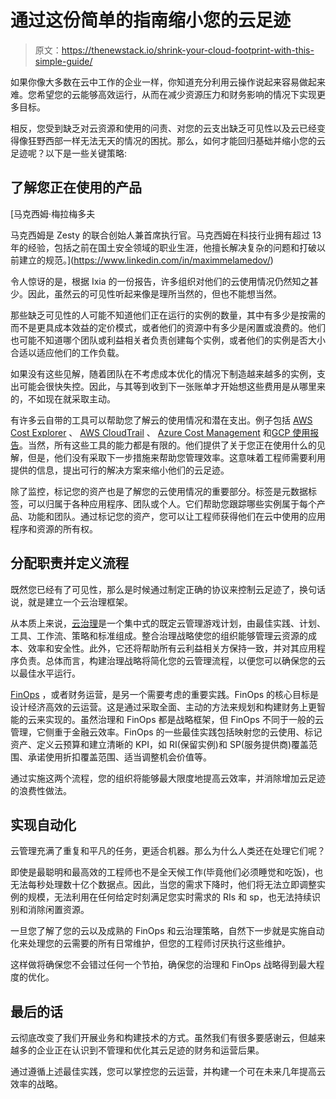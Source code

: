 # 通过这份简单的指南缩小您的云足迹

> 原文：<https://thenewstack.io/shrink-your-cloud-footprint-with-this-simple-guide/>

如果你像大多数在云中工作的企业一样，你知道充分利用云操作说起来容易做起来难。您希望您的云能够高效运行，从而在减少资源压力和财务影响的情况下实现更多目标。

相反，您受到缺乏对云资源和使用的问责、对您的云支出缺乏可见性以及云已经变得像狂野西部一样无法无天的情况的困扰。那么，如何才能回归基础并缩小您的云足迹呢？以下是一些关键策略:

## 了解您正在使用的产品

 [马克西姆·梅拉梅多夫

马克西姆是 Zesty 的联合创始人兼首席执行官。马克西姆在科技行业拥有超过 13 年的经验，包括之前在国土安全领域的职业生涯，他擅长解决复杂的问题和打破以前建立的规范。](https://www.linkedin.com/in/maximmelamedov/) 

令人惊讶的是，根据 Ixia 的一份报告，许多组织对他们的云使用情况仍然知之甚少。因此，虽然云的可见性听起来像是理所当然的，但也不能想当然。

那些缺乏可见性的人可能不知道他们正在运行的实例的数量，其中有多少是按需的而不是更具成本效益的定价模式，或者他们的资源中有多少是闲置或浪费的。他们也可能不知道哪个团队或利益相关者负责创建每个实例，或者他们的实例是否大小合适以适应他们的工作负载。

如果没有这些见解，随着团队在不考虑成本优化的情况下制造越来越多的实例，支出可能会很快失控。因此，与其等到收到下一张账单才开始想这些费用是从哪里来的，不如现在就采取主动。

有许多云自带的工具可以帮助您了解云的使用情况和潜在支出。例子包括 [AWS Cost Explorer](https://docs.aws.amazon.com/awsaccountbilling/latest/aboutv2/ce-what-is.html) 、 [AWS CloudTrail](https://docs.aws.amazon.com/awsaccountbilling/latest/aboutv2/logging-using-cloudtrail.html) 、 [Azure Cost Management](https://azure.microsoft.com/en-us/services/cost-management/#overview) 和[GCP 使用报告](https://cloud.google.com/compute/docs/logging/usage-export)。当然，所有这些工具的能力都是有限的。他们提供了关于您正在使用什么的见解，但是，他们没有采取下一步措施来帮助您管理效率。这意味着工程师需要利用提供的信息，提出可行的解决方案来缩小他们的云足迹。

除了监控，标记您的资产也是了解您的云使用情况的重要部分。标签是元数据标签，可以归属于各种应用程序、团队或个人。它们帮助您跟踪哪些实例属于每个产品、功能和团队。通过标记您的资产，您可以让工程师获得他们在云中使用的应用程序和资源的所有权。

## 分配职责并定义流程

既然您已经有了可见性，那么是时候通过制定正确的协议来控制云足迹了，换句话说，就是建立一个云治理框架。

从本质上来说，[云治理](https://solutionsreview.com/cloud-platforms/cloud-governance-creating-a-framework-for-success-in-the-cloud/)是一个集中式的既定云管理游戏计划，由最佳实践、计划、工具、工作流、策略和标准组成。整合治理战略使您的组织能够管理云资源的成本、效率和安全性。此外，它还将帮助所有云利益相关方保持一致，并对其应用程序负责。总体而言，构建治理战略将简化您的云管理流程，以便您可以确保您的云以最佳水平运行。

[FinOps](https://zesty.co/blog/starting-your-finops-journey/) ，或者财务运营，是另一个需要考虑的重要实践。FinOps 的核心目标是设计经济高效的云运营。这是通过采取全面、主动的方法来规划和构建财务上更智能的云来实现的。虽然治理和 FinOps 都是战略框架，但 FinOps 不同于一般的云管理，它侧重于金融云效率。FinOps 的一些最佳实践包括映射您的云使用、标记资产、定义云预算和建立清晰的 KPI，如 RI(保留实例)和 SP(服务提供商)覆盖范围、承诺使用折扣覆盖范围、适当调整机会价值等。

通过实施这两个流程，您的组织将能够最大限度地提高云效率，并消除增加云足迹的浪费性做法。

## 实现自动化

云管理充满了重复和平凡的任务，更适合机器。那么为什么人类还在处理它们呢？

即使是最聪明和最高效的工程师也不是全天候工作(毕竟他们必须睡觉和吃饭)，也无法每秒处理数十亿个数据点。因此，当您的需求下降时，他们将无法立即调整实例的规模，无法利用在任何给定时刻满足您实时需求的 RIs 和 sp，也无法持续识别和消除闲置资源。

一旦您了解了您的云以及成熟的 FinOps 和云治理策略，自然下一步就是实施自动化来处理您的云需要的所有日常维护，但您的工程师讨厌执行这些维护。

这样做将确保您不会错过任何一个节拍，确保您的治理和 FinOps 战略得到最大程度的优化。

## 最后的话

云彻底改变了我们开展业务和构建技术的方式。虽然我们有很多要感谢云，但越来越多的企业正在认识到不管理和优化其云足迹的财务和运营后果。

通过遵循上述最佳实践，您可以掌控您的云运营，并构建一个可在未来几年提高云效率的战略。

<svg xmlns:xlink="http://www.w3.org/1999/xlink" viewBox="0 0 68 31" version="1.1"><title>Group</title> <desc>Created with Sketch.</desc></svg>